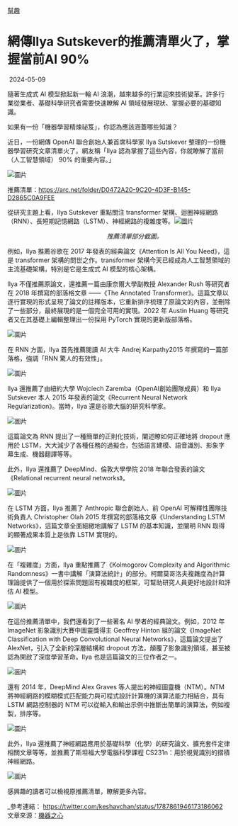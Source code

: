 [幫趣](https://bangqu.com/index.html)

# 網傳Ilya Sutskever的推薦清單火了，掌握當前AI 90%

 2024-05-09

隨著生成式 AI 模型掀起新一輪 AI 浪潮，越來越多的行業迎來技術變革。許多行業從業者、基礎科學研究者需要快速瞭解 AI 領域發展現狀、掌握必要的基礎知識。

如果有一份「機器學習精煉祕笈」，你認為應該涵蓋哪些知識？

近日，一份網傳 OpenAI 聯合創始人兼首席科學家 Ilya Sutskever 整理的一份機器學習研究文章清單火了。網友稱「Ilya 認為掌握了這些內容，你就瞭解了當前（人工智慧領域） 90% 的重要內容。」

![圖片](https://i3.res.bangqu.com/farm/j/news/2024/05/09/19d6bf5c916a72b438ef9d12efa1b39f.png)

推薦清單：https://arc.net/folder/D0472A20-9C20-4D3F-B145-D2865C0A9FEE

從研究主題上看，Ilya Sutskever 重點關注 transformer 架構、迴圈神經網路（RNN）、長短期記憶網路（LSTM）、神經網路的複雜度等。![圖片](https://i3.res.bangqu.com/farm/j/news/2024/05/09/1ea372e10b19ebb8f7eb347289fcd855.png)

                                                         _推薦清單部分截圖。_

例如，Ilya 推薦谷歌在 2017 年發表的經典論文《Attention Is All You Need》，這是 transformer 架構的問世之作。transformer 架構今天已經成為人工智慧領域的主流基礎架構，特別是它是生成式 AI 模型的核心架構。

Ilya 不僅推薦原論文，還推薦一篇由康奈爾大學副教授 Alexander Rush 等研究者在 2018 年撰寫的部落格文章 ——《The Annotated Transformer》。這篇文章以逐行實現的形式呈現了論文的註釋版本，它重新排序梳理了原論文的內容，並刪除了一些部分，最終展現的是一個完全可用的實現。2022 年 Austin Huang 等研究者又在其基礎上編輯整理出一份採用 PyTorch 實現的更新版部落格。

![圖片](https://i3.res.bangqu.com/farm/j/news/2024/05/09/e2aab9a6b919dd6c36b2db9654c9ae65.png)

在 RNN 方面，Ilya 首先推薦閱讀 AI 大牛 Andrej Karpathy2015 年撰寫的一篇部落格，強調「RNN 驚人的有效性」。

![圖片](https://i3.res.bangqu.com/farm/j/news/2024/05/09/b3422625ed6400c1848322c0f6410c04.png)

Ilya 還推薦了由紐約大學 Wojciech Zaremba（OpenAI創始團隊成員）和 Ilya Sutskever 本人 2015 年發表的論文《Recurrent Neural Network Regularization》。當時，Ilya 還是谷歌大腦的研究科學家。

![圖片](https://i3.res.bangqu.com/farm/j/news/2024/05/09/eb7454d650798d4f8e03c3a7af36cbdf.png)

這篇論文為 RNN 提出了一種簡單的正則化技術，闡述瞭如何正確地將 dropout 應用於 LSTM，大大減少了各種任務的過擬合，包括語言建模、語音識別、影象字幕生成、機器翻譯等等。

此外，Ilya 還推薦了 DeepMind、倫敦大學學院 2018 年聯合發表的論文《Relational recurrent neural networks》。

![圖片](https://i3.res.bangqu.com/farm/j/news/2024/05/09/a337c8b9b7552039f3b9b0eb60c7ded5.png)

在 LSTM 方面，Ilya 推薦了 Anthropic 聯合創始人、前 OpenAI 可解釋性團隊技術負責人 Christopher Olah 2015 年撰寫的部落格文章《Understanding LSTM Networks》，這篇文章全面細緻地講解了 LSTM 的基本知識，並闡明 RNN 取得的顯著成果本質上是依靠 LSTM 實現的。

![圖片](https://i3.res.bangqu.com/farm/j/news/2024/05/09/e2fbe135428e33cc4ddbecb1ad454ebd.png)

在「複雜度」方面，Ilya 重點推薦了《Kolmogorov Complexity and Algorithmic Randomness》一書中講解「演算法統計」的部分。柯爾莫哥洛夫複雜度為計算理論提供了一個用於探索問題固有複雜度的框架，可幫助研究人員更好地設計和評估 AI 模型。

![圖片](https://i3.res.bangqu.com/farm/j/news/2024/05/09/9b39b173f7908b67a67a125631719cd9.png)

在這份推薦清單中，我們還看到了一些著名 AI 學者的經典論文。例如，2012 年 ImageNet 影象識別大賽中圖靈獎得主 Geoffrey Hinton 組的論文《ImageNet Classification with Deep Convolutional Neural Networks》，這篇論文提出了 AlexNet，引入了全新的深層結構和 dropout 方法，顛覆了影象識別領域，甚至被認為開啟了深度學習革命。Ilya 也是這篇論文的三位作者之一。

![圖片](https://i3.res.bangqu.com/farm/j/news/2024/05/09/2c576eeadbceddfd16a4bdecd051e71c.png)

還有 2014 年，DeepMind Alex Graves 等人提出的神經圖靈機（NTM）。NTM 將神經網路的模糊模式匹配能力與可程式設計計算機的演算法能力相結合，具有 LSTM 網路控制器的 NTM 可以從輸入和輸出示例中推斷出簡單的演算法，例如複製，排序等。

![圖片](https://i3.res.bangqu.com/farm/j/news/2024/05/09/65c83211146ec2d4cc346bd850301b9c.png)

此外，Ilya 還推薦了神經網路應用於基礎科學（化學）的研究論文、擴充套件定律相關文章等等，並推薦了斯坦福大學電腦科學課程 CS231n：用於視覺識別的摺積神經網路。

![圖片](https://i3.res.bangqu.com/farm/j/news/2024/05/09/3662372a89c0a07d34ff5e8e26359869.png)

感興趣的讀者可以檢視原推薦清單，瞭解更多內容。

_參考連結：
https://twitter.com/keshavchan/status/1787861946173186062
文章來源：[機器之心](https://www.jiqizhixin.com/articles/2024-05-09-7)


